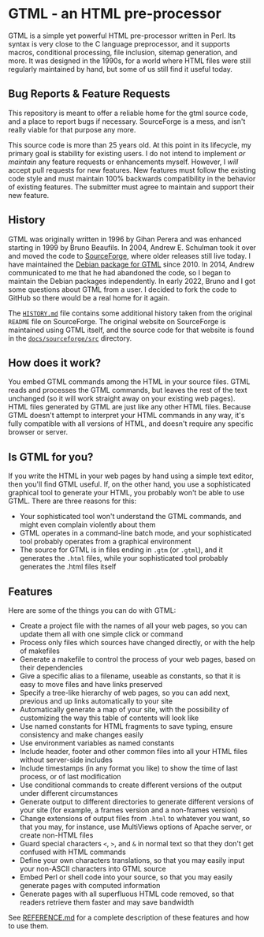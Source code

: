 # GTML - an HTML pre-processor

GTML is a simple yet powerful HTML pre-processor written in Perl.  Its syntax is very close to the C language preprocessor, and it supports macros, conditional processing, file inclusion, sitemap generation, and more.  It was designed in the 1990s, for a world where HTML files were still regularly maintained by hand, but some of us still find it useful today.

## Bug Reports & Feature Requests

This repository is meant to offer a reliable home for the gtml source code, and a place to report bugs if necessary. SourceForge is a mess, and isn't really viable for that purpose any more.

This source code is more than 25 years old.  At this point in its lifecycle, my primary goal is stability for existing users.  I do not intend to implement _or maintain_ any feature requests or enhancements myself.  However, I _will_ accept pull requests for new features.  New features must follow the existing code style and must maintain 100% backwards compatibility in the behavior of existing features.  The submitter must agree to maintain and support their new feature.

## History

GTML was originally written in 1996 by Gihan Perera and was enhanced starting in 1999 by Bruno Beaufils.  In 2004, Andrew E. Schulman took it over and moved the code to [SourceForge](https://sourceforge.net/projects/gtml/), where older releases still live today.  I have maintained the [Debian package for GTML](https://salsa.debian.org/debian/gtml) since 2010.  In 2014, Andrew communicated to me that he had abandoned the code, so I began to maintain the Debian packages independently.  In early 2022, Bruno and I got some questions about GTML from a user.  I decided to fork the code to GitHub so there would be a real home for it again.  

The [`HISTORY.md`](docs/HISTORY.md) file contains some additional history taken from the original `README` file on SourceForge.  The original website on SourceForge is maintained using GTML itself, and the source code for that website is found in the [`docs/sourceforge/src`](docs/sourceforge/src) directory.

## How does it work?

You embed GTML commands among the HTML in your source files. GTML reads and processes the GTML commands, but leaves the rest of the text unchanged (so it will work straight away on your existing web pages).  HTML files generated by GTML are just like any other HTML files.  Because GTML doesn't attempt to interpret your HTML commands in any way, it's fully compatible with all versions of HTML, and doesn't require any specific browser or server.
   
## Is GTML for you?

If you write the HTML in your web pages by hand using a simple text editor, then you'll find GTML useful. If, on the other hand, you use a sophisticated graphical tool to generate your HTML, you probably won't be able to use GTML. There are three reasons for this:

- Your sophisticated tool won't understand the GTML commands, and might even complain violently about them
- GTML operates in a command-line batch mode, and your sophisticated tool probably operates from a graphical environment
- The source for GTML is in files ending in `.gtm` (or `.gtml`), and it generates the `.html` files, while your sophisticated tool probably generates the .html files itself
       
## Features

Here are some of the things you can do with GTML:

- Create a project file with the names of all your web pages, so you can update them all with one simple click or command
- Process only files which sources have changed directly, or with the help of makefiles
- Generate a makefile to control the process of your web pages, based on their dependencies
- Give a specific alias to a filename, useable as constants, so that it is easy to move files and have links preserved
- Specify a tree-like hierarchy of web pages, so you can add next, previous and up links automatically to your site
- Automatically generate a map of your site, with the possibility of customizing the way this table of contents will look like
- Use named constants for HTML fragments to save typing, ensure consistency and make changes easily
- Use environment variables as named constants
- Include header, footer and other common files into all your HTML files without server-side includes
- Include timestamps (in any format you like) to show the time of last process, or of last modification
- Use conditional commands to create different versions of the output under different circumstances
- Generate output to different directories to generate different versions of your site (for example, a frames version and a non-frames version)
- Change extensions of output files from `.html` to whatever you want, so that you may, for instance, use MultiViews options of Apache server, or create non-HTML files
- Guard special characters `<`, `>`, and `&` in normal text so that they don't get confused with HTML commands
- Define your own characters translations, so that you may easily input your non-ASCII characters into GTML source
- Embed Perl or shell code into your source, so that you may easily generate pages with computed information
- Generate pages with all superfluous HTML code removed, so that readers retrieve them faster and may save bandwidth

See [REFERENCE.md](docs/REFERENCE.md) for a complete description of these features and how to use them.
